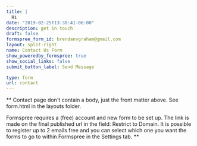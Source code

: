 ```yaml
---
title: |
  Hi
date: "2019-02-25T13:38:41-06:00"
description: get in touch
draft: false
formspree_form_id: brendanvgraham@gmail.com
layout: split-right
name: Contact Us Form
show_poweredby_formspree: true
show_social_links: false
submit_button_label: Send Message

type: form
url: contact
---
```


** Contact page don't contain a body, just the front matter above.
See form.html in the layouts folder.

Formspree requires a (free) account and new form to be set up. The link is made on the final published url in the field: Restrict to Domain. It is possible to register up to 2 emails free and you can select which one you want the forms to go to within Formspree in the Settings tab.
**
